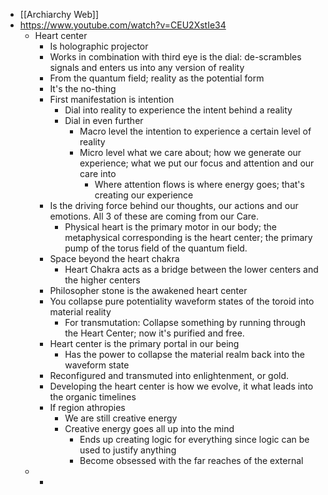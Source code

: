 - [[Archiarchy Web]]
- https://www.youtube.com/watch?v=CEU2XstIe34
	- Heart center
		- Is holographic projector
		- Works in combination with third eye is the dial: de-scrambles signals and enters us into any version of reality
		- From the quantum field; reality as the potential form
		- It's the no-thing
		- First manifestation is intention
			- Dial into reality to experience the intent behind a reality
			- Dial in even further
				- Macro level the intention to experience a certain level of reality
				- Micro level what we care about; how we generate our experience; what we put our focus and attention and our care into
					- Where attention flows is where energy goes; that's creating our experience
		- Is the driving force behind our thoughts, our actions and our emotions. All 3 of these are coming from our Care.
			- Physical heart is the primary motor in our body; the metaphysical corresponding is the heart center; the primary pump of the torus field of the quantum field.
		- Space beyond the heart chakra
			- Heart Chakra acts as a bridge between the lower centers and the higher centers
		- Philosopher stone is the awakened heart center
		- You collapse pure potentiality waveform states of the toroid into material reality
			- For transmutation: Collapse something by running through the Heart Center; now it's purified and free.
		- Heart center is the primary portal in our being
			- Has the power to collapse the material realm back into the waveform state
		- Reconfigured and transmuted into enlightenment, or gold.
		- Developing the heart center is how we evolve, it what leads into the organic timelines
		- If region athropies
			- We are still creative energy
			- Creative energy goes all up into the mind
				- Ends up creating logic for everything since logic can be used to justify anything
				- Become obsessed with the far reaches of the external
	-
		-